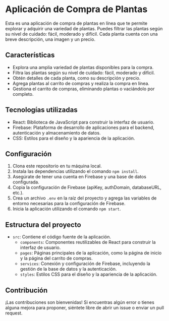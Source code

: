 # Aplicación de Compra de Plantas

Esta es una aplicación de compra de plantas en línea que te permite explorar y adquirir una variedad de plantas. Puedes filtrar las plantas según su nivel de cuidado: fácil, moderado y difícil. Cada planta cuenta con una breve descripción, una imagen y un precio.

## Características

- Explora una amplia variedad de plantas disponibles para la compra.
- Filtra las plantas según su nivel de cuidado: fácil, moderado y difícil.
- Obtén detalles de cada planta, como su descripción y precio.
- Agrega plantas al carrito de compras y realiza la compra en línea.
- Gestiona el carrito de compras, eliminando plantas o vaciándolo por completo.

## Tecnologías utilizadas

- React: Biblioteca de JavaScript para construir la interfaz de usuario.
- Firebase: Plataforma de desarrollo de aplicaciones para el backend, autenticación y almacenamiento de datos.
- CSS: Estilos para el diseño y la apariencia de la aplicación.

## Configuración

1. Clona este repositorio en tu máquina local.
2. Instala las dependencias utilizando el comando `npm install`.
3. Asegúrate de tener una cuenta en Firebase y una base de datos configurada.
4. Copia la configuración de Firebase (apiKey, authDomain, databaseURL, etc.).
5. Crea un archivo `.env` en la raíz del proyecto y agrega las variables de entorno necesarias para la configuración de Firebase.
6. Inicia la aplicación utilizando el comando `npm start`.

## Estructura del proyecto

- `src`: Contiene el código fuente de la aplicación.
  - `components`: Componentes reutilizables de React para construir la interfaz de usuario.
  - `pages`: Páginas principales de la aplicación, como la página de inicio y la página del carrito de compras.
  - `services`: Conexión y configuración de Firebase, incluyendo la gestión de la base de datos y la autenticación.
  - `styles`: Estilos CSS para el diseño y la apariencia de la aplicación.

## Contribución

¡Las contribuciones son bienvenidas! Si encuentras algún error o tienes alguna mejora para proponer, siéntete libre de abrir un issue o enviar un pull request.



